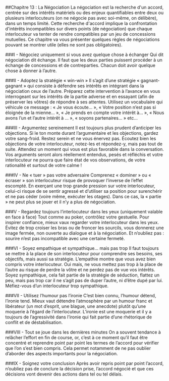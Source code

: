 ##Chapitre 13 : La Négociation
La négociation est la recherche d'un accord, centrée sur des intérêts matériels ou des enjeux quantifiables entre deux ou plusieurs interlocuteurs (on ne négocie pas avec soi-même, on délibère), dans un temps limité. Cette recherche d'accord implique la confrontation d'intérêts incompatibles sur divers points (de négociation) que chaque interlocuteur va tenter de rendre compatibles par un jeu de concessions mutuelles. Ce chapitre va vous présenter quelques règles de négociations pouvant se montrer utile (elles ne sont pas obligatoires).


###I - Négociez uniquement si vous avez quelque chose à échanger
Qui dit négociation dit échange. Il faut que les deux parties puissent procéder à un échange de concessions et de contreparties. Chacun doit avoir quelque chose à donner à l’autre.


###II - Adoptez la stratégie « win-win »
Il s’agit d’une stratégie « gagnant-gagnant » qui consiste à défendre ses intérêts en intégrant dans la négociation ceux de l’autre. Préparez cette intervention à l’avance en vous interrogeant sur les intérêts de la partie adverse et en essayant (afin de préserver les vôtres) de répondre à ses attentes. Utilisez un vocabulaire qui véhicule ce message : « Je vous écoute… », « Votre position n’est pas si éloignée de la mienne… », « Je prends en compte votre intérêt à… », « Nous avons l’un et l’autre intérêt à … », « soyons partenaires… » etc…


###III - Argumentez sereinement
Il est toujours plus prudent d’anticiper les objections. Si le ton monte durant l’argumentaire et les objections, gardez votre sang-froid. Restez serein et ne vous énervez pas. Écoutez bien les objections de votre interlocuteur, notez-les et répondez-y, mais pas tout de suite. Attendez un moment qui vous est plus favorable dans la conversation. Vos arguments seront alors réellement entendus, pesés et réfléchis et votre interlocuteur ne pourra que faire état de vos observations, de votre rationalité et surtout de votre calme !


###IV - Ne « tuer » pas votre adversaire
Comprenez « dominer » ou « écraser » son interlocuteur risque de provoquer l’inverse de l’effet escompté. En exerçant une trop grande pression sur votre interlocuteur, celui-ci risque de se sentir agressé et d’utiliser sa position pour surenchérir et ne pas céder (voire même, exécuter les otages). Dans ce cas, la « partie » ne peut plus se jouer et il n’y a plus de négociation.


###V - Regardez toujours l’interlocuteur dans les yeux (uniquement valable en face à face)
Tout comme au poker, contrôlez votre gestuelle. Pour inspirer confiance, mieux vaux regarder votre interlocuteur dans les yeux. Évitez de trop croiser les bras ou de froncer les sourcils, vous donnerez une image fermée, non ouverte au dialogue et à la négociation. Et n’oubliez pas : sourire n’est pas incompatible avec une certaine fermeté.


###VI - Soyez empathique et sympathique… mais pas trop
Il faut toujours se mettre à la place de son interlocuteur pour comprendre ses besoins, ses objectifs, mais aussi sa stratégie. L’empathie montre que vous avez bien compris votre interlocuteur. Oui mais, ne vous mettez pas trop à la place de l’autre au risque de perdre la vôtre et ne perdez pas de vue vos intérêts. Soyez sympathique, cela fait partie de la stratégie de séduction, flattez un peu, mais pas trop car il ne s’agit pas de duper l’autre, ni d’être dupé par lui. Méfiez-vous d’un interlocuteur trop sympathique.


###VII - Utilisez l’humour pas l’ironie
C’est bien connu, l’humour détend, l’ironie tend. Mieux vaut détendre l’atmosphère par un humour franc et libérateur (un mot d’esprit, une blague, une anecdote) plutôt qu’une moquerie à l’égard de l’interlocuteur. L’ironie est une moquerie et il y a toujours de l’agressivité  dans l’ironie qui fait partie d’une rhétorique de conflit et de déstabilisation.


###VIII - Tout se joue dans les dernières minutes
On a souvent tendance à relâcher l’effort en fin de course, or, c’est à ce moment qu’il faut être concentré et reprendre point par point les termes de l’accord pour vérifier que l’on s’est bien compris. Cela permet notamment de ne pas oublier d’aborder des aspects importants pour la négociation.


###IX - Soignez votre conclusion
Après avoir repris point par point l’accord, n’oubliez pas de
conclure la décision prise, l’accord négocié et que ces décisions
vont devenir des actions dans tel ou tel délais.
